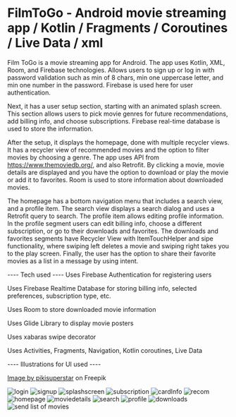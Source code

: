 # FilmToGo - Android movie streaming app / Kotlin / Fragments / Coroutines / Live Data / xml

Film ToGo is a movie streaming app for Android. The app uses Kotlin, XML, Room, and Firebase technologies.
Allows users to sign up or log in with password validation such as min of 8 chars, min one uppercase letter, and min one number in the password. Firebase is used here for user authentication.

Next, it has a user setup section, starting with an animated splash screen. This section allows users to pick movie genres for future recommendations, add billing info, and choose subscriptions. Firebase real-time database is used to store the information.

After the setup, it displays the homepage, done with multiple recycler views. It has a recycler view of recommended movies and the option to filter movies by choosing a genre. The app uses API from https://www.themoviedb.org/, and also Retrofit.
By clicking a movie, movie details are displayed and you have the option to download or play the movie or add it to favorites. Room is used to store information about downloaded movies.

The homepage has a bottom navigation menu that includes a search view, and a profile item. The search view displays a search dialog and uses a Retrofit query to search. The profile item allows editing profile information.
In the profile segment users can edit billing info, choose a different subscription, or go to their downloads and favorites. The downloads and favorites segments have Recycler View with ItemTouchHelper and sipe functionality, where swiping left deletes a movie and swiping right takes you to the play screen.
Finally, the user has the option to share their favorite movies as a list in a message by using intent.

---- Tech used ----
Uses Firebase Authentication for registering users

Uses Firebase Realtime Database for storing billing info, selected preferences, subscription type, etc.

Uses Room to store downloaded movie information

Uses Glide Library to display movie posters

Uses xabaras swipe decorator

Uses Activities, Fragments, Navigation, Kotlin coroutines, Live Data

---- Illustrations for UI used ----

<a href="https://www.freepik.com/free-vector/naive-cinema-stickers-set_34678601.htm">Image by pikisuperstar</a> on Freepik

![login](https://github.com/Kris-glitch/FilmToGo/assets/78586563/690d35a7-6151-47ea-92b9-f0f1b26fb14a)
![signup](https://github.com/Kris-glitch/FilmToGo/assets/78586563/f1f9c5d3-efa6-4799-96b5-553163cbb730)
![splashscreen](https://github.com/Kris-glitch/FilmToGo/assets/78586563/92c17551-7f2f-452c-b575-9c788db81d6f)
![subscription](https://github.com/Kris-glitch/FilmToGo/assets/78586563/04250b56-b935-4359-8b52-ed5d540b9865)
![cardInfo](https://github.com/Kris-glitch/FilmToGo/assets/78586563/fa3e9ea9-4b23-42b5-94e4-e046cd0800b3)
![recom](https://github.com/Kris-glitch/FilmToGo/assets/78586563/d25eca27-e487-4795-acf1-1d20e3a2689c)
![homepage](https://github.com/Kris-glitch/FilmToGo/assets/78586563/5d4e39a1-bc49-4fd5-9bc7-ec5845b1bad9)
![moviedetails](https://github.com/Kris-glitch/FilmToGo/assets/78586563/ef5e8ab7-1ef5-4307-8fc6-2be434b2a379)
![search](https://github.com/Kris-glitch/FilmToGo/assets/78586563/31523da8-b1b6-48f4-afda-773f01530bf1)
![profile](https://github.com/Kris-glitch/FilmToGo/assets/78586563/84264d23-465f-4156-b53f-b00b498cb8bc)
![downloads](https://github.com/Kris-glitch/FilmToGo/assets/78586563/8e716c22-5e01-473e-9cfc-7e9550f62259)
![send list of movies](https://github.com/Kris-glitch/FilmToGo/assets/78586563/a699b46e-ed13-443f-b8f9-6a4121d1e360)




